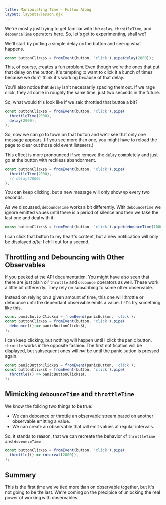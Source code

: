 ```yaml
---
title: Manipulating Time — Follow Along
layout: layouts/lesson.njk
---
```


We're mostly just trying to get familiar with the `delay`, `throttleTime`, and `debounceTime` operators here. So, let's get to experimenting, shall we?

We'll start by putting a simple delay on the button and seeing what happens.

```js
const buttonClicks$ = fromEvent(button, 'click').pipe(delay(2000));
```

This, of course, creates a fun problem. Even though we're the ones that put that delay on the button, it's tempting to want to click it a bunch of times because we don't think it's working because of that delay.

You'll also notice that `delay` isn't necessarily spacing them out. If we rage click, they all come in roughly the same time, just two seconds in the future.

So, what would this look like if we said throttled that button a bit?

```js
const buttonClicks$ = fromEvent(button, 'click').pipe(
  throttleTime(2000),
  delay(2000),
);
```

So, now we can go to town on that button and we'll see that only one message appears. (If you see more than one, you might have to reload the page to clear out those old event listeners.)

This effect is more pronounced if we remove the `delay` completely and just go at the button with reckless abandonment.

```js
const buttonClicks$ = fromEvent(button, 'click').pipe(
  throttleTime(2000),
  // delay(2000)
);
```

You can keep clicking, but a new message will only show up every two seconds.

As we discussed, `debounceTime` works a bit differently. With `debounceTime` we ignore emitted values until there is a period of silence and then we take the last one and deal with it.

```js
const buttonClicks$ = fromEvent(button, 'click').pipe(debounceTime(1000));
```

I can click that button to my heart's content, but a new notification will only be displayed _after_ I chill out for a second.

## Throttling and Debouncing with Other Observables

If you peeked at the API documentation. You might have also seen that there are just plain ol' `throttle` and `debounce` operators as well. These work a little bit differently. They rely on subscribing to some other observable.

Instead on relying on a given amount of time, this one will throttle or debounce until the dependant observable emits a value. Let's try something like this.

```js
const panicButtonClicks$ = fromEvent(panicButton, 'click');
const buttonClicks$ = fromEvent(button, 'click').pipe(
  debounce(() => panicButtonClicks$),
);
```

I can keep clicking, but nothing will happen until I click the panic button. `throttle` works in the opposite fashion. The first notification will be displayed, but subsequent ones will _not_ be until the panic button is pressed again.

```js
const panicButtonClicks$ = fromEvent(panicButton, 'click');
const buttonClicks$ = fromEvent(button, 'click').pipe(
  throttle(() => panicButtonClicks$),
);
```

## Mimicking `debounceTime` and `throttleTime`

We know the folloing two things to be true:

- We can debounce or throttle an observable stream based on another observable emitting a value.
- We can create an observable that will emit values at regular intervals.

So, it stands to reason, that we can recreate the behavior of `throttleTime` and `debounceTime`.

```js
const buttonClicks$ = fromEvent(button, 'click').pipe(
  throttle(() => interval(2000)),
);
```

## Summary

This is the first time we've tied more than on observable together, but it's not going to be the last. We're coming on the precipice of unlocking the real power of working with observables.
